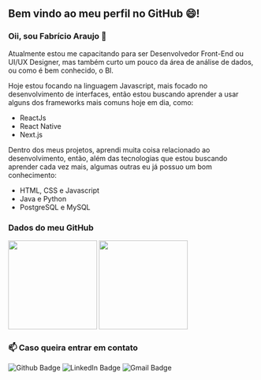 ## Bem vindo ao meu perfil no GitHub :smile:!

### Oii, sou Fabrício Araujo 👋

Atualmente estou me capacitando para ser Desenvolvedor Front-End ou UI/UX Designer, mas também curto um pouco da área de análise de dados, ou como é bem conhecido, o BI.

Hoje estou focando na linguagem Javascript, mais focado no desenvolvimento de interfaces, então estou buscando aprender a usar alguns dos frameworks mais comuns hoje em dia,
como: 
- ReactJs
- React Native
- Next.js

Dentro dos meus projetos, aprendi muita coisa relacionado ao desenvolvimento, então, além das tecnologias que estou buscando aprender cada vez mais, algumas outras eu já possuo um bom conhecimento:
- HTML, CSS e Javascript
- Java e Python
- PostgreSQL e MySQL

### Dados do meu GitHub
<img height="180em" src="https://github-readme-stats.vercel.app/api?username=fabricio-ap&show_icons=true&theme=dark" />
<img height="180em" src="https://github-readme-stats-eight-theta.vercel.app/api/top-langs/?username=fabricio-ap&layout=compact&langs_count=8&theme=dark&include_all_commits=true&count_private=true"/>

### 📫 Caso queira entrar em contato
![Github Badge](https://img.shields.io/badge/-Github-000?style=for-the-badge&logo=Github&logoColor=white&link=https://github.com/fabricio-ap/)
![LinkedIn Badge](https://img.shields.io/badge/-LinkedIn-0A66C2?logo=linkedin&logoColor=white&style=for-the-badge&link=https://www.linkedin.com/in/fabricioapereira/)
![Gmail Badge](https://img.shields.io/badge/-Gmail-FF0000?style=for-the-badge&labelColor=FF0000&logo=gmail&logoColor=white&link=mailto:<fabricioaraujo051@gmail.com>)
